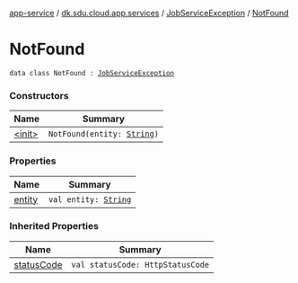 [app-service](../../../index.md) / [dk.sdu.cloud.app.services](../../index.md) / [JobServiceException](../index.md) / [NotFound](./index.md)

# NotFound

`data class NotFound : `[`JobServiceException`](../index.md)

### Constructors

| Name | Summary |
|---|---|
| [&lt;init&gt;](-init-.md) | `NotFound(entity: `[`String`](https://kotlinlang.org/api/latest/jvm/stdlib/kotlin/-string/index.html)`)` |

### Properties

| Name | Summary |
|---|---|
| [entity](entity.md) | `val entity: `[`String`](https://kotlinlang.org/api/latest/jvm/stdlib/kotlin/-string/index.html) |

### Inherited Properties

| Name | Summary |
|---|---|
| [statusCode](../status-code.md) | `val statusCode: HttpStatusCode` |
